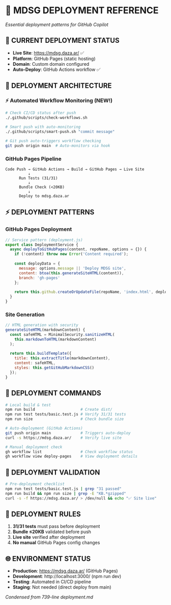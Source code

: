 # 🚀 MDSG DEPLOYMENT REFERENCE
*Essential deployment patterns for GitHub Copilot*

## 🎯 **CURRENT DEPLOYMENT STATUS**
- **Live Site**: https://mdsg.daza.ar/ ✅
- **Platform**: GitHub Pages (static hosting)
- **Domain**: Custom domain configured
- **Auto-Deploy**: GitHub Actions workflow ✅

## 🚀 **DEPLOYMENT ARCHITECTURE**

### **⚡ Automated Workflow Monitoring** (NEW!)
```bash
# Check CI/CD status after push
./.github/scripts/check-workflows.sh

# Smart push with auto-monitoring  
./.github/scripts/smart-push.sh "commit message"

# Git push auto-triggers workflow checking
git push origin main  # Auto-monitors via hook
```

### **GitHub Pages Pipeline**
```
Code Push → GitHub Actions → Build → GitHub Pages → Live Site
          ↓
      Run Tests (31/31)
          ↓
      Bundle Check (<20KB)
          ↓
      Deploy to mdsg.daza.ar
```

## ⚡ **DEPLOYMENT PATTERNS**

### **GitHub Pages Deployment**
```javascript
// Service pattern (deployment.js)
export class DeploymentService {
  async deployToGitHubPages(content, repoName, options = {}) {
    if (!content) throw new Error('Content required');
    
    const deployData = {
      message: options.message || 'Deploy MDSG site',
      content: btoa(this.generateSiteHTML(content)),
      branch: 'gh-pages'
    };
    
    return this.github.createOrUpdateFile(repoName, 'index.html', deployData);
  }
}
```

### **Site Generation**
```javascript
// HTML generation with security
generateSiteHTML(markdownContent) {
  const safeHTML = MinimalSecurity.sanitizeHTML(
    this.markdownToHTML(markdownContent)
  );
  
  return this.buildTemplate({
    title: this.extractTitle(markdownContent),
    content: safeHTML,
    styles: this.getGitHubMarkdownCSS()
  });
}
```

## 🔧 **DEPLOYMENT COMMANDS**
```bash
# Local build & test
npm run build                    # Create dist/
npm run test tests/basic.test.js # Verify 31/31 tests
npm run size                     # Check bundle size

# Auto-deployment (GitHub Actions)
git push origin main             # Triggers auto-deploy
curl -s https://mdsg.daza.ar/    # Verify live site

# Manual deployment check
gh workflow list                 # Check workflow status
gh workflow view deploy-pages    # View deployment details
```

## 🎯 **DEPLOYMENT VALIDATION**
```bash
# Pre-deployment checklist
npm run test tests/basic.test.js | grep "31 passed"
npm run build && npm run size | grep -E "KB.*gzipped"
curl -s -f https://mdsg.daza.ar/ > /dev/null && echo "✅ Site live"
```

## 🚨 **DEPLOYMENT RULES**
1. **31/31 tests** must pass before deployment
2. **Bundle ≤20KB** validated before push
3. **Live site** verified after deployment
4. **No manual** GitHub Pages config changes

## 🌐 **ENVIRONMENT STATUS**
- **Production**: https://mdsg.daza.ar/ (GitHub Pages)
- **Development**: http://localhost:3000/ (npm run dev)
- **Testing**: Automated in CI/CD pipeline
- **Staging**: Not needed (direct deploy from main)

*Condensed from 739-line deployment.md*
